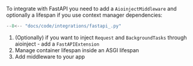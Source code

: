 To integrate with FastAPI you need to add a `AioinjectMiddleware` and
optionally a lifespan if you use context manager dependencies:
```python hl_lines="12 18-19 24"
--8<-- "docs/code/integrations/fastapi_.py"
```

1. (Optionally) if you want to inject `Request` and `BackgroundTasks` through aioinject - add a `FastAPIExtension`
2. Manage container lifespan inside an ASGI lifespan
3. Add middleware to your app
